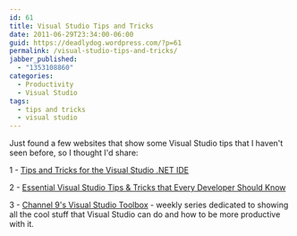 ```yaml
---
id: 61
title: Visual Studio Tips and Tricks
date: 2011-06-29T23:34:00-06:00
guid: https://deadlydog.wordpress.com/?p=61
permalink: /visual-studio-tips-and-tricks/
jabber_published:
  - "1353108860"
categories:
  - Productivity
  - Visual Studio
tags:
  - tips and tricks
  - visual studio
---
```

Just found a few websites that show some Visual Studio tips that I haven't seen before, so I thought I'd share:

1 - [Tips and Tricks for the Visual Studio .NET IDE](http://www.codeproject.com/KB/tips/VSnetIDETipsAndTricks.aspx)

2 - [Essential Visual Studio Tips & Tricks that Every Developer Should Know](http://stephenwalther.com/blog/archive/2008/10/21/essential-visual-studio-tips-amp-tricks-that-every-developer-should-know.aspx)

3 - [Channel 9's Visual Studio Toolbox](http://channel9.msdn.com/Shows/Visual-Studio-Toolbox) - weekly series dedicated to showing all the cool stuff that Visual Studio can do and how to be more productive with it.
